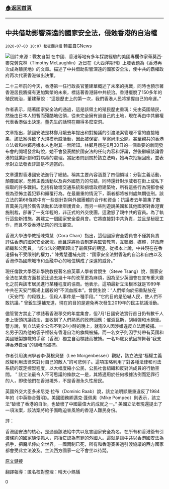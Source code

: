 ###  [:house:返回首頁](https://github.com/ourhimalayas/txt)
---

## 中共借助影響深遠的國家安全法，侵蝕香港的自治權
`2020-07-03 10:07 秘密翻译组` [轉載自GNews](https://gnews.org/zh-hant/252893/)

![](https://s3.amazonaws.com/gnews-media-offload/wp-content/uploads/2020/07/03085038/Picture-1-24.png)圖片來源：戰友自製
在中國、香港等地有多年採訪經驗的美國專欄作家蒂莫西·麥克勞克林（Timothy McLaughlin）近日在《大西洋期刊》上發表題為《香港再次成為殖民地》的文章。描述了中共借助影響深遠的國家安全法，使中共的霸權政府再次代表香港做出決策。

二十三年前的今天，香港第一任行政長官董建華概述了未來的挑戰，同時也預示著香港居民將擁有更加繁榮的未來，標誌著香港歸中共統治。香港擺脫了150多年的殖民統治，董建華說：“這是歷史上的第一次，我們香港人民將掌握自己的命運。”

作者表示，隨著國家安全法的通過，這是該領土的殖民歷史重現：先由英國殖民，然後由日本人短暫而殘酷地佔領，從未完全擁有過自己的土地，現在再由中共霸權代表香港做出決定。董先生的話現在顯得多麼空洞。

文章指出，該國安法是林鄭月娥去年提出和對擬議的引渡法案管理不當的直接結果，該法案導致了大規模示威活動，因此被保密，草案尚未公開。甚至親共的香港立法者和林鄭月娥本人也對其一無所知。林鄭月娥在6月30日的一個重要的新聞發布會的開場發言時說，她不會發表關於國安法的任何內容和評論，然後繼續談論香港的就業計劃和對病毒的處理。當記者問到關於該立法時，她再次拒絕回應，並表示對立法發表評論是不適當的。

文章還對香港國安法進行了總結。稱其主要內容涵蓋了四個領域：分裂主義活動，顛覆國家，恐怖主義活動以及與外國勢力的勾結，同時還針對示威者在街上或私下採取的許多戰術。包括有破壞交通系統和損壞政府建築物，所有這些行為現都會被視為恐怖主義犯罪和顛覆行為。在最嚴重的情況下，兩者都將被判處無期徒刑。該立法的第66條款中有一些是針對與外國團體的合作和資金：抗議者去年籌集了數百萬美元用於廣告活動和法律辯護資金，而另一些則遊說美國和其他國家對香港實施制裁，部署了一支年輕的，非正式的外交使團，這激怒了親中共的官員。為了執行這些新措施，將建立一個國家安全委員會。它將直接對中共負責，並且是秘密工作，而且不受香港法院的司法審查。

香港大學法學教授陳秀慧（Cora Chan）指出，這個國家安全委員會不僅將負責評估香港的國家安全狀況，而且還將負責制定與監管教育，互聯網，媒體，非政府組織和公務員。 “該立法的範圍超出了最瘋狂的期望。從根本上說，中共現在在香港擁有不受限制的權力，” 陳秀慧還補充說：“國家安全法對香港的自治和自由以及香港作為國際城市和金融中心的地位構成了深遠的威脅。”

現任倫敦大學亞非學院教授著名旅英華人學者曾銳生（Steve Tsang）說，國家安全法在某些方面甚至比過去幾十年的改革更為麻煩，因為至少英國會在宣布重大變化之前與該市居民進行某種程度的協商。他表示，這項最新立法根本就是1989年中共在天安門廣場上屠殺的“不流血版本”。曾銳生說：“人們傾向於把重點放在（天安門）的殺戮上，但殺人事件是一種手段。” “它的目的是恐嚇人民，使人們不敢抗議。” 曾銳生還補充道，現在的目的是避免再次發生2019年的民主抗議活動。

儘管警方禁止了標誌著香港移交的年度集會，但7月1日國安法實行首日仍有數千人走上街頭抗議該法，並收到了人們熟悉的政府回應：催淚瓦斯，胡椒彈和水砲車。警方說，到立法完全公佈不到24小時的晚上，就有9人因涉嫌違反立法而被捕。一名男子因為他的袋子裡裝有香港自治的旗幟被捕，而一名女子則因手持帶有英國和美國紙製旗幟的手寫（香港）獨立自治標誌而被捕。一名15歲女孩因揮舞著“我支持香港自治”的旗幟而被捕。

作者引用澳洲學者李·莫根貝瑟（Lee Morgenbesser）觀點，該立法是“極權主義政權利用法律來對付自己的敵人”的可悲例子。這項策略利用了對各種法律和司法系統的既定控製程度，以大幅度縮小公民，公民社會組織和反對派成員的行動空間。 ” 該立法最令人不可思議的條款之一是，其將適用於任何根據法例而犯罪行的人，即使他們在香港境外，不是香港永久性居民。

英國外交大臣多米尼克·拉布（Dominic Raab）說，該立法明顯嚴重違反了1984年的《中英聯合聲明》。美國國務卿邁克·蓬佩奧（Mike Pompeo）則表示，該立法“破壞了香港的自治，也破壞了中國最偉大的成就之一。” 美國立法者現還提出了一項法案，該法案將給予面臨迫害風險的香港人難民身份。

評：

香港國安法的核心，是通過該法給中共以危害國家安全為名，在所有和香港簽有引渡條約的國家隨便抓人，包括它認為有罪的外國人。這就是讓中共以香港國安法為抓手，把魔爪伸向全世界。一國兩制已死，所有和香港簽署過引渡協議的西方國家都會受此立法波及。主流西方國家一定不會坐以待斃。

[原文鏈接](https://www.theatlantic.com/international/archive/2020/07/hong-kong-china-national-security-colony/613711/)

翻譯報導：匿名校對整理：晴天小螞蟻

0

